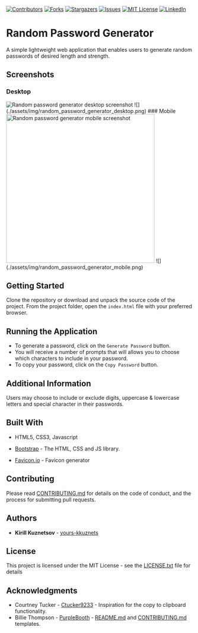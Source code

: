 [![Contributors][contributors-shield]][contributors-url] [![Forks][forks-shield]][forks-url] [![Stargazers][stars-shield]][stars-url] [![Issues][issues-shield]][issues-url] [![MIT License][license-shield]][license-url] [![LinkedIn][linkedin-shield]][linkedin-url]

# Random Password Generator

A simple lightweight web application that enables users to generate random passwords of desired length and strength.

## Screenshots

### Desktop

<img src="assets/img/random_password_generator_desktop.png" alt="Random password generator desktop screenshot"/>
![](./assets/img/random_password_generator_desktop.png)
### Mobile
<img src="assets/img/random_password_generator_mobile.png" height="400" alt="Random password generator mobile screenshot"/>
![](./assets/img/random_password_generator_mobile.png)

## Getting Started

Clone the repository or download and unpack the source code of the project. From the project folder, open the `index.html` file with your preferred browser.

## Running the Application

- To generate a password, click on the `Generate Password` button.
- You will receive a number of prompts that will allows you to choose which characters to include in your password.
- To copy your password, click on the `Copy Password` button.

## Additional Information

Users may choose to include or exclude digits, uppercase & lowercase letters and special character in their passwords.

## Built With

- HTML5, CSS3, Javascript

- [Bootstrap](https://getbootstrap.com/) - The HTML, CSS and JS library.

- [Favicon.io](https://favicon.io/) - Favicon generator

## Contributing

Please read [CONTRIBUTING.md](https://github.com/yours-kkuznets/Random-Password-Generator/blob/master/CONTRIBUTING.md) for details on the code of conduct, and the process for submitting pull requests.

## Authors

- **Kirill Kuznetsov** - [yours-kkuznets](https://github.com/yours-kkuznets)

## License

This project is licensed under the MIT License - see the [LICENSE.txt](https://github.com/yours-kkuznets/Random-Password-Generator/blob/master/LICENSE.txt) file for details

## Acknowledgments

- Courtney Tucker - [Ctucker9233](https://github.com/Ctucker9233) - Inspiration for the copy to clipboard functionality.
- Billie Thompson - [PurpleBooth](https://gist.github.com/PurpleBooth) - [README.md](https://gist.github.com/PurpleBooth/109311bb0361f32d87a2) and [CONTRIBUTING.md](https://gist.github.com/PurpleBooth/b24679402957c63ec426) templates.

[contributors-shield]: https://img.shields.io/github/contributors/yours-kkuznets/Random-Password-Generator.svg?style=flat-square
[contributors-url]: https://github.com/yours-kkuznets/Random-Password-Generator/graphs/contributors
[forks-shield]: https://img.shields.io/github/forks/yours-kkuznets/Random-Password-Generator.svg?style=flat-square
[forks-url]: https://github.com/othneildrew/yours-kkuznets/Random-Password-Generator/network/members
[stars-shield]: https://img.shields.io/github/stars/yours-kkuznets/Random-Password-Generator.svg?style=flat-square
[stars-url]: https://github.com/yours-kkuznets/Random-Password-Generator/stargazers
[issues-shield]: https://img.shields.io/github/issues/yours-kkuznets/Random-Password-Generator.svg?style=flat-square
[issues-url]: https://github.com/yours-kkuznets/Random-Password-Generator/issues
[license-shield]: https://img.shields.io/github/license/yours-kkuznets/Random-Password-Generator.svg?style=flat-square
[license-url]: https://github.com/yours-kkuznets/Random-Password-Generator/blob/master/LICENSE.txt
[linkedin-shield]: https://img.shields.io/badge/-LinkedIn-black.svg?style=flat-square&logo=linkedin&colorB=555
[linkedin-url]: https://linkedin.com/in/yourskkuznets
